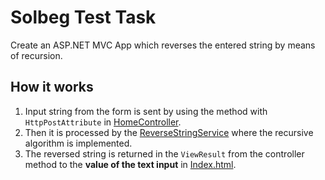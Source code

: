 # Solbeg Test Task
Create an ASP.NET MVC App which reverses the entered string by means of recursion.

## How it works
1. Input string from the form is sent by using the method with `HttpPostAttribute`  in [HomeController](Controllers/HomeController.cs).
2. Then it is processed by the [ReverseStringService](Services/ReverseStringService.cs) where the recursive algorithm is implemented.
3. The reversed string is returned in the `ViewResult` from the controller method to the **value of the text input** in [Index.html](Views/Home/Index.cshtml).
